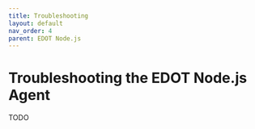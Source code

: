 ```yaml
---
title: Troubleshooting
layout: default
nav_order: 4
parent: EDOT Node.js
---
```


# Troubleshooting the EDOT Node.js Agent

TODO